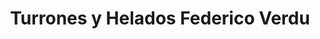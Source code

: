 ---
title: "Turrones y Helados Federico Verdu"
url: /gijon/turrones-y-helados-federico-verdu/
shop: Süßwaren
---